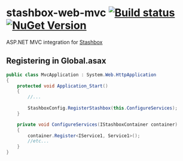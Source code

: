 # stashbox-web-mvc [![Build status](https://ci.appveyor.com/api/projects/status/wyrtopeahpiaa5a8/branch/master?svg=true)](https://ci.appveyor.com/project/pcsajtai/stashbox-web-mvc/branch/master) [![NuGet Version](https://buildstats.info/nuget/Stashbox.Web.Mvc)](https://www.nuget.org/packages/Stashbox.Web.Mvc/)
ASP.NET MVC integration for [Stashbox](https://github.com/z4kn4fein/stashbox)

## Registering in Global.asax
```c#
public class MvcApplication : System.Web.HttpApplication
{
    protected void Application_Start()
    {
        //...
        
        StashboxConfig.RegisterStashbox(this.ConfigureServices);
    }

    private void ConfigureServices(IStashboxContainer container)
    {
        container.Register<IService1, Service1>();
        //etc...
    }
}
```
